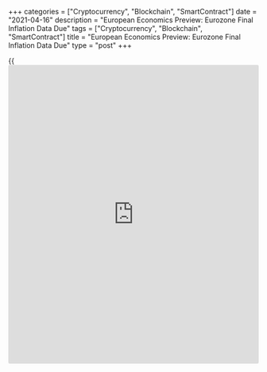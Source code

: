 +++
categories = ["Cryptocurrency", "Blockchain", "SmartContract"]
date = "2021-04-16"
description = "European Economics Preview: Eurozone Final Inflation Data Due"
tags = ["Cryptocurrency", "Blockchain", "SmartContract"]
title = "European Economics Preview: Eurozone Final Inflation Data Due"
type = "post"
+++

{{<iframe id="large-banner" src="https://www.bounty.group/#slide=3.0" width="100%" height="600" scrolling="no" style="border: 0px solid rgb(216, 221, 230); border-radius: 3px;">}}

Consumer prices from euro area and new car registrations from Europe are
due on Friday, headlining a light day for the European economic [news](https://www.letsplayfx.com/blog/forex-news-website/).

At 2.00 am ET, the European Automobile Manufacturers Association is
scheduled to issue Europe's new car registrations data for March.

At 2.30 am ET, March producer price data is due from Switzerland. Prices
had decreased 1.1 percent annually in February.

At 4.00 am ET, Italy's Istat releases foreign trade data for February.
The trade surplus totaled EUR 1.58 billion in January.

At 5.00 am ET, Eurostat publishes final consumer prices and foreign
trade data. According to preliminary estimate, euro area inflation
advanced to 1.3 percent in March from 0.9 percent in February.

For comments and feedback [contact](https://www.playgroundfx.com/contact/): editorial@rtt[news](https://www.letsplayfx.com/blog/forex-news-website/).com

[Economic News][1]

 **What parts of the world are seeing the best (and worst) economic
performances lately? Click[here][2] to check out our [Econ Scorecard][2]
and find out! See up-to-the-moment [ranking](https://www.playgroundfx.com/blog/crypto-exchange-ranking/)s for the best and worst
performers in [GDP][3], [unemployment rate][4], [inflation][5] and much
more.**

   1. www.rtt[news](https://www.letsplayfx.com/blog/forex-news-website/).com/Content/EconomicNews.aspx
   2. www.rtt[news](https://www.letsplayfx.com/blog/forex-news-website/).com/economic-scorecard/world-rank/unemployment-rate/highest-performance.aspx
   3. www.rtt[news](https://www.letsplayfx.com/blog/forex-news-website/).com/economic-scorecard/world-rank/GDP/highest-performance.aspx
   4. www.rtt[news](https://www.letsplayfx.com/blog/forex-news-website/).com/economic-scorecard/world-rank/unemployment-rate/lowest-performance.aspx
   5. www.rtt[news](https://www.letsplayfx.com/blog/forex-news-website/).com/economic-scorecard/world-rank/CPI/highest-performance.aspx